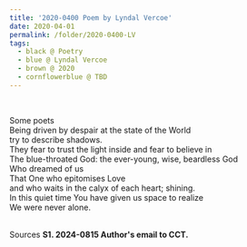 ```yaml
---
title: '2020-0400 Poem by Lyndal Vercoe'
date: 2020-04-01
permalink: /folder/2020-0400-LV
tags:
  - black @ Poetry
  - blue @ Lyndal Vercoe
  - brown @ 2020
  - cornflowerblue @ TBD
---
```


<br>

<p>
Some poets<br>
Being driven by despair at the state of the World<br>
try to describe shadows.<br>
They fear to trust the light inside and fear to believe in<br>
The blue-throated God: the ever-young, wise, beardless God<br>
Who dreamed of us<br>
That One who epitomises Love<br>
and who waits in the calyx of each heart; shining.<br>
In this quiet time You have given us space to realize<br>
We were never alone.<br>
</p>

<br>

<wave-list>
<list-title color="DarkSeaGreen" width="40">Sources</list-title>
  <list-item color="BlanchedAlmond"  width="285"><b> S1. 2024-0815 Author's email to CCT.</b></list-item>
</wave-list>